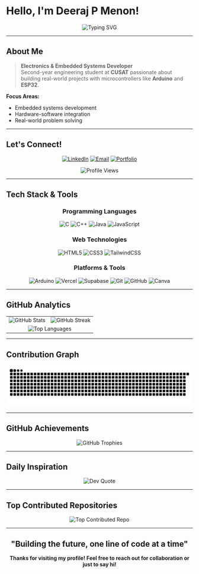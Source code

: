 # Hello, I'm Deeraj P Menon!

<div align="center">
  <img src="https://readme-typing-svg.herokuapp.com?font=Fira+Code&size=30&duration=3000&pause=1000&color=58A6FF&center=true&vCenter=true&random=false&width=800&lines=Electronics+and+Embedded+Systems+Enthusiast;Second+Year+Engineering+Student;Hardware+and+Software+Integration+Explorer" alt="Typing SVG" />
</div>

---

## About Me

> **Electronics & Embedded Systems Developer**  
> Second-year engineering student at **CUSAT** passionate about building real-world projects with microcontrollers like **Arduino** and **ESP32**.

**Focus Areas:**
- Embedded systems development
- Hardware-software integration
- Real-world problem solving

---

## Let's Connect!

<div align="center">
  
[![LinkedIn](https://img.shields.io/badge/LinkedIn-%230077B5.svg?style=for-the-badge&logo=linkedin&logoColor=white)](https://linkedin.com/in/deeraj-p-menon) 
[![Email](https://img.shields.io/badge/Email-D14836?style=for-the-badge&logo=gmail&logoColor=white)](mailto:deerajpmenon@gmail.com) 
[![Portfolio](https://img.shields.io/badge/Portfolio-4A90E2?style=for-the-badge&logo=githubpages&logoColor=white)](https://deratheone.github.io/Portfolio/) 

![Profile Views](https://komarev.com/ghpvc/?username=Deratheone&style=for-the-badge&color=brightgreen)

</div>

---

## Tech Stack & Tools

<div align="center">

### Programming Languages
![C](https://img.shields.io/badge/c-%2300599C.svg?style=for-the-badge&logo=c&logoColor=white) 
![C++](https://img.shields.io/badge/c++-%2300599C.svg?style=for-the-badge&logo=c%2B%2B&logoColor=white) 
![Java](https://img.shields.io/badge/java-%23ED8B00.svg?style=for-the-badge&logo=openjdk&logoColor=white) 
![JavaScript](https://img.shields.io/badge/javascript-%23323330.svg?style=for-the-badge&logo=javascript&logoColor=%23F7DF1E)

### Web Technologies
![HTML5](https://img.shields.io/badge/html5-%23E34F26.svg?style=for-the-badge&logo=html5&logoColor=white) 
![CSS3](https://img.shields.io/badge/css3-%231572B6.svg?style=for-the-badge&logo=css3&logoColor=white) 
![TailwindCSS](https://img.shields.io/badge/tailwindcss-%2338B2AC.svg?style=for-the-badge&logo=tailwind-css&logoColor=white)

### Platforms & Tools
![Arduino](https://img.shields.io/badge/-Arduino-00979D?style=for-the-badge&logo=Arduino&logoColor=white) 
![Vercel](https://img.shields.io/badge/vercel-%23000000.svg?style=for-the-badge&logo=vercel&logoColor=white) 
![Supabase](https://img.shields.io/badge/Supabase-3ECF8E?style=for-the-badge&logo=supabase&logoColor=white) 
![Git](https://img.shields.io/badge/git-%23F05033.svg?style=for-the-badge&logo=git&logoColor=white) 
![GitHub](https://img.shields.io/badge/github-%23121011.svg?style=for-the-badge&logo=github&logoColor=white) 
![Canva](https://img.shields.io/badge/Canva-%2300C4CC.svg?style=for-the-badge&logo=Canva&logoColor=white)

</div>

---

## GitHub Analytics

<div align="center">
  
<table>
  <tr>
    <td>
      <img src="https://github-readme-stats.vercel.app/api?username=Deratheone&theme=dark&hide_border=false&include_all_commits=false&count_private=true" alt="GitHub Stats" />
    </td>
    <td>
      <img src="https://nirzak-streak-stats.vercel.app/?user=Deratheone&theme=dark&hide_border=false" alt="GitHub Streak" />
    </td>
  </tr>
  <tr>
    <td colspan="2" align="center">
      <img src="https://github-readme-stats.vercel.app/api/top-langs/?username=Deratheone&theme=dark&hide_border=false&include_all_commits=false&count_private=true&layout=compact" alt="Top Languages" />
    </td>
  </tr>
</table>

</div>

---

## Contribution Graph

<div align="center">
  
<picture>
  <source media="(prefers-color-scheme: dark)" srcset="https://raw.githubusercontent.com/Deratheone/Deratheone/output/github-snake-dark.svg" />
  <source media="(prefers-color-scheme: light)" srcset="https://raw.githubusercontent.com/Deratheone/Deratheone/output/github-snake.svg" />
  <img alt="github-snake" src="https://raw.githubusercontent.com/Deratheone/Deratheone/output/github-snake.svg" />
</picture>

</div>

---

## GitHub Achievements

<div align="center">
  
![GitHub Trophies](https://github-profile-trophy.vercel.app/?username=Deratheone&theme=radical&no-frame=false&no-bg=false&margin-w=4)

</div>

---

## Daily Inspiration

<div align="center">
  
![Dev Quote](https://quotes-github-readme.vercel.app/api?type=horizontal&theme=radical)

</div>

---

## Top Contributed Repositories

<div align="center">
  
![Top Contributed Repo](https://github-contributor-stats.vercel.app/api?username=Deratheone&limit=5&theme=dark&combine_all_yearly_contributions=true)

</div>

---

<div align="center">
  
## "Building the future, one line of code at a time"

**Thanks for visiting my profile! Feel free to reach out for collaboration or just to say hi!**

</div>
